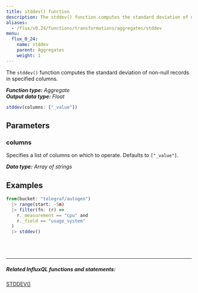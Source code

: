 ```yaml
---
title: stddev() function
description: The stddev() function computes the standard deviation of non-null records in specified columns.
aliases:
  - /flux/v0.24/functions/transformations/aggregates/stddev
menu:
  flux_0_24:
    name: stddev
    parent: Aggregates
    weight: 1
---
```


The `stddev()` function computes the standard deviation of non-null records in specified columns.

_**Function type:** Aggregate_  
_**Output data type:** Float_

```js
stddev(columns: ["_value"])
```

## Parameters

### columns
Specifies a list of columns on which to operate.
Defaults to `["_value"]`.

_**Data type:** Array of strings_

## Examples
```js
from(bucket: "telegraf/autogen")
  |> range(start: -5m)
  |> filter(fn: (r) =>
    r._measurement == "cpu" and
    r._field == "usage_system"
  )
  |> stddev()
```

<hr style="margin-top:4rem"/>

##### Related InfluxQL functions and statements:
[STDDEV()](/influxdb/latest/query_language/functions/#stddev)  
